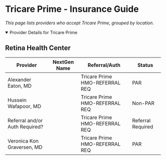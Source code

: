 # Tricare Prime - Insurance Guide

*This page lists providers who accept Tricare Prime, grouped by location.*

<details open><summary>Provider Details for Tricare Prime</summary>

## Retina Health Center

| Provider | NextGen Name | Referral/Auth | Status |
|----------|-------------|--------------|--------|
| Alexander Eaton, MD |  | Tricare Prime HMO-REFERRAL REQ | PAR |
| Hussein Wafapoor, MD |  | Tricare Prime HMO-REFERRAL REQ | Non-PAR |
| Referral and/or Auth Required? |  | Tricare Prime HMO-REFERRAL REQ | Referral Required |
| Veronica Kon Graversen, MD |  | Tricare Prime HMO-REFERRAL REQ | PAR |

</details>


